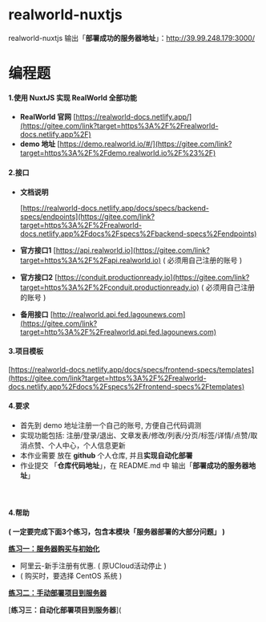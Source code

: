 # realworld-nuxtjs
realworld-nuxtjs
输出「**部署成功的服务器地址**」：http://39.99.248.179:3000/


# 编程题

#### 1.使用 NuxtJS 实现 RealWorld 全部功能

- **RealWorld 官网** [https://realworld-docs.netlify.app/](https://gitee.com/link?target=https%3A%2F%2Frealworld-docs.netlify.app%2F)
- **demo 地址** [https://demo.realworld.io/#/](https://gitee.com/link?target=https%3A%2F%2Fdemo.realworld.io%2F%23%2F)

#### 2.接口

- **文档说明**

  [https://realworld-docs.netlify.app/docs/specs/backend-specs/endpoints](https://gitee.com/link?target=https%3A%2F%2Frealworld-docs.netlify.app%2Fdocs%2Fspecs%2Fbackend-specs%2Fendpoints)

- **官方接口1** [https://api.realworld.io](https://gitee.com/link?target=https%3A%2F%2Fapi.realworld.io) ( 必须用自己注册的账号 )

- **官方接口2** [https://conduit.productionready.io](https://gitee.com/link?target=https%3A%2F%2Fconduit.productionready.io) ( 必须用自己注册的账号 )

- **备用接口** [http://realworld.api.fed.lagounews.com](https://gitee.com/link?target=http%3A%2F%2Frealworld.api.fed.lagounews.com)

#### 3.项目模板

[https://realworld-docs.netlify.app/docs/specs/frontend-specs/templates](https://gitee.com/link?target=https%3A%2F%2Frealworld-docs.netlify.app%2Fdocs%2Fspecs%2Ffrontend-specs%2Ftemplates)

#### 4.要求

- 首先到 demo 地址注册一个自己的账号, 方便自己代码调测
- 实现功能包括: 注册/登录/退出、文章发表/修改/列表/分页/标签/详情/点赞/取消点赞、个人中心，个人信息更新
- 本作业需要 放在 **github** 个人仓库, 并且**实现自动化部署**
- 作业提交 「**仓库代码地址**」，在 README.md 中 输出「**部署成功的服务器地址**」

　　

#### 4.帮助

**( 一定要完成下面3个练习，包含本模块「服务器部署的大部分问题」 )**

[**练习一：服务器购买与初始化**](https://gitee.com/lagoufed/fed-e-questions/tree/master/part3/part3-3/笔记1-服务器购买与初始化)

- 阿里云-新手注册有优惠. ( 原UCloud活动停止 )
- ( 购买时，要选择 CentOS 系统 )

[**练习二：手动部署项目到服务器**](https://gitee.com/lagoufed/fed-e-questions/tree/master/part3/part3-3/笔记2-手动部署项目练习)

[**练习三：自动化部署项目到服务器**](